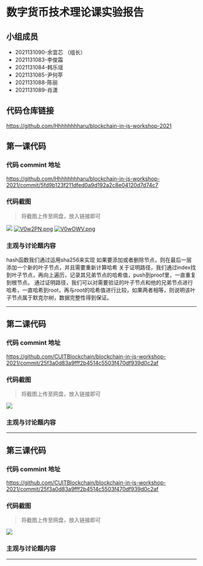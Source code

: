 # 数字货币技术理论课实验报告

## 小组成员

- 2021131090-余宜芯 （组长）
- 2021131083-李俊霜
- 2021131084-韩乐瑶
- 2021131085-尹何苹
- 2021131088-陈丽
- 2021131089-肖潇


## 代码仓库链接

https://github.com/Hhhhhhhharu/blockchain-in-js-workshop-2021


## 第一课代码


### 代码 commint 地址

https://github.com/Hhhhhhhharu/blockchain-in-js-workshop-2021/commit/5fd9b123f211dfed0a9d192a2c8e04120d7d74c7


### 代码截图

> 将截图上传至网盘，放入链接即可

![](链接)
[![V0w2PN.png](https://i.imgloc.com/2023/06/02/V0w2PN.png)](https://imgloc.com/i/V0w2PN)
[![V0wOWV.png](https://i.imgloc.com/2023/06/02/V0wOWV.png)](https://imgloc.com/i/V0wOWV)


### 主观与讨论题内容
hash函数我们通过运用sha256来实现
如果要添加或者删除节点，则在最后一层添加一个新的叶子节点，并且需要重新计算哈希
关于证明路径，我们通过index找到叶子节点，再向上遍历，记录其兄弟节点的哈希值，push到proof里，一直重复到根节点。
通过证明路径，我们可以对需要验证的叶子节点和他的兄弟节点进行哈希，一直哈希到root，再与root的哈希值进行比较，如果两者相等，则说明该叶子节点属于默克尔树，数据完整性得到保证。


---



## 第二课代码


### 代码 commint 地址

https://github.com/CUITBlockchain/blockchain-in-js-workshop-2021/commit/25f3a0d83a9fff2b4514c5503f470df939d0c2af


### 代码截图

> 将截图上传至网盘，放入链接即可

![](链接)


### 主观与讨论题内容

---


## 第三课代码


### 代码 commint 地址

https://github.com/CUITBlockchain/blockchain-in-js-workshop-2021/commit/25f3a0d83a9fff2b4514c5503f470df939d0c2af


### 代码截图

> 将截图上传至网盘，放入链接即可

![](链接)


### 主观与讨论题内容



---
